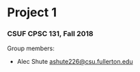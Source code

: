 # Project 1
### CSUF CPSC 131, Fall 2018



Group members:

- Alec Shute ashute226@csu.fullerton.edu

